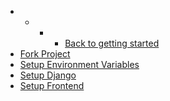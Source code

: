 - - - - [Back to getting started](/getting-setup/)
- [Fork Project](getting-setup/other-environments/fork)
- [Setup Environment Variables](getting-setup/other-environments/env-variables)
- [Setup Django](getting-setup/other-environments/django)
- [Setup Frontend](getting-setup/other-environments/frontend)